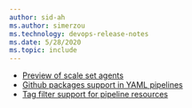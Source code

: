 ```yaml
---
author: sid-ah
ms.author: simerzou
ms.technology: devops-release-notes
ms.date: 5/28/2020
ms.topic: include
---
```

    
- [Preview of scale set agents](#preview-of-scale-set-agents)
- [Github packages support in YAML pipelines](#github-packages-support-in-yaml-pipelines)
- [Tag filter support for pipeline resources](#tag-filter-support-for-pipeline-resources)
